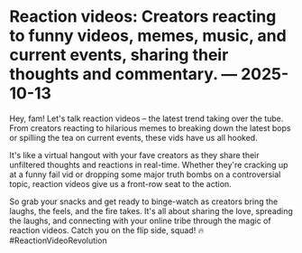 # Reaction videos: Creators reacting to funny videos, memes, music, and current events, sharing their thoughts and commentary. — 2025-10-13

Hey, fam! Let's talk reaction videos – the latest trend taking over the tube. From creators reacting to hilarious memes to breaking down the latest bops or spilling the tea on current events, these vids have us all hooked.

It's like a virtual hangout with your fave creators as they share their unfiltered thoughts and reactions in real-time. Whether they're cracking up at a funny fail vid or dropping some major truth bombs on a controversial topic, reaction videos give us a front-row seat to the action.

So grab your snacks and get ready to binge-watch as creators bring the laughs, the feels, and the fire takes. It's all about sharing the love, spreading the laughs, and connecting with your online tribe through the magic of reaction videos. Catch you on the flip side, squad! 🔥 #ReactionVideoRevolution